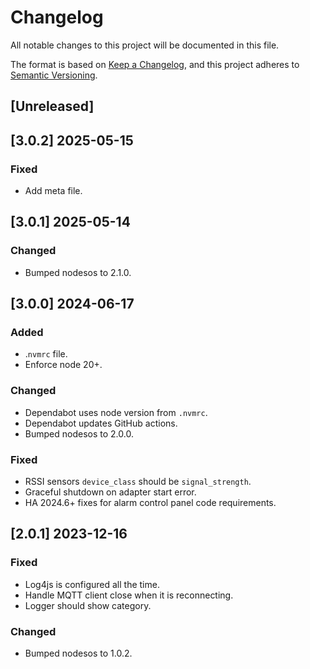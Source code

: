 # Changelog

All notable changes to this project will be documented in this file.

The format is based on [Keep a Changelog](https://keepachangelog.com/en/1.0.0/),
and this project adheres to [Semantic Versioning](https://semver.org/spec/v2.0.0.html).

## [Unreleased]

## [3.0.2] 2025-05-15
### Fixed
- Add meta file.

## [3.0.1] 2025-05-14
### Changed
- Bumped nodesos to 2.1.0.

## [3.0.0] 2024-06-17
### Added
- .`nvmrc` file.
- Enforce node 20+.

### Changed
- Dependabot uses node version from `.nvmrc`.
- Dependabot updates GitHub actions.
- Bumped nodesos to 2.0.0.

### Fixed
- RSSI sensors `device_class` should be `signal_strength`.
- Graceful shutdown on adapter start error.
- HA 2024.6+ fixes for alarm control panel code requirements.

## [2.0.1] 2023-12-16

### Fixed
- Log4js is configured all the time.
- Handle MQTT client close when it is reconnecting.
- Logger should show category.

### Changed
- Bumped nodesos to 1.0.2.
